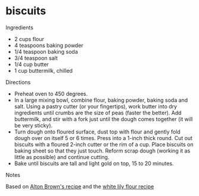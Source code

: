 # biscuits

Ingredients

* 2 cups flour
* 4 teaspoons baking powder
* 1/4 teaspoon baking soda
* 3/4 teaspoon salt
* 1/4 cup butter
* 1 cup buttermilk, chilled

Directions

* Preheat oven to 450 degrees.
* In a large mixing bowl, combine flour, baking powder, baking soda and salt. Using a pastry cutter (or your fingertips), work butter into dry ingredients until crumbs are the size of peas (faster the better). Add buttermilk, and stir with a fork just until the dough comes together (it will be very sticky).
* Turn dough onto floured surface, dust top with flour and gently fold dough over on itself 5 or 6 times. Press into a 1-inch thick round. Cut out biscuits with a floured 2-inch cutter or the rim of a cup. Place biscuits on baking sheet so that they just touch. Reform scrap dough (working it as little as possible) and continue cutting.
* Bake until biscuits are tall and light gold on top, 15 to 20 minutes.

Notes

Based on [Alton Brown's recipe](https://www.foodnetwork.com/recipes/alton-brown/southern-biscuits-recipe-2041990) and the [white lily flour recipe](https://www.whitelily.com/recipes/white-lily-light-and-fluffy-biscuits-3790)
